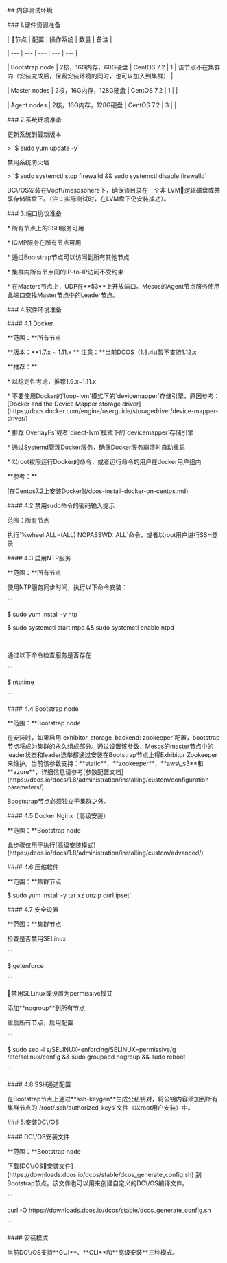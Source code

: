 \#\# 内部测试环境

\#\#\# 1.硬件资源准备

\| 节点 \| 配置 \| 操作系统 \| 数量 \| 备注 \|

\| --- \| --- \| --- \| --- \| --- \|

\| Bootstrap node \| 2核，16G内存，60G硬盘 \| CentOS 7.2 \| 1 \| 该节点不在集群内（安装完成后，保留安装环境的同时，也可以加入到集群） \|

\| Master nodes \| 2核，16G内存，128G硬盘 \| CentOS 7.2 \| 1 \| \|

\| Agent nodes \| 2核，16G内存，128G硬盘 \| CentOS 7.2 \| 3 \| \|

\#\#\# 2.系统环境准备

更新系统到最新版本

&gt; \`$ sudo yum update -y\`

禁用系统防火墙

&gt; \`$ sudo systemctl stop firewalld && sudo systemctl disable firewalld\`

DC\\/OS安装在\\/opt\\/mesosphere下，确保该目录在一个非 LVM逻辑磁盘或共享存储磁盘下。（注：实际测试时，在LVM盘下仍安装成功）。

\#\#\# 3.端口协议准备

\* 所有节点上的SSH服务可用

\* ICMP服务在所有节点可用

\* 通过Bootstrap节点可以访问到所有其他节点

\* 集群内所有节点间的IP-to-IP访问不受约束

\* 在Masters节点上，UDP在\*\*53\*\*上开放端口。Mesos的Agent节点服务使用此端口查找Master节点中的Leader节点。

\#\#\# 4.软件环境准备

\#\#\#\# 4.1 Docker

\*\*范围：\*\*所有节点

\*\*版本：\*\*1.7.x ~ 1.11.x \*\* 注意：\*\*当前DCOS（1.8.4\\)暂不支持1.12.x

\*\*推荐：\*\*

\* 以稳定性考虑，推荐1.9.x~1.11.x

\* 不要使用Docker的\`loop-lvm\`模式下的\`devicemapper\`存储引擎，原因参考：\[Docker and the Device Mapper storage driver\]\(https:\/\/docs.docker.com\/engine\/userguide\/storagedriver\/device-mapper-driver\/\)

\* 推荐\`OverlayFs\`或者\`direct-lvm\`模式下的\`devicemapper\`存储引擎

\* 通过Systemd管理Docker服务，确保Docker服务崩溃时自动重启

\* 以root权限运行Docker的命令，或者运行命令的用户在docker用户组内

\*\*参考：\*\*

\[在Centos7.2上安装Docker\]\(\/dcos-install-docker-on-centos.md\)

\#\#\#\# 4.2 禁用sudo命令的密码输入提示

范围：所有节点

执行\`%wheel ALL=\(ALL\) NOPASSWD: ALL\`命令，或者以root用户进行SSH登录

\#\#\#\# 4.3 启用NTP服务

\*\*范围：\*\*所有节点

使用NTP服务同步时间，执行以下命令安装：

\`\`\`

 $ sudo yum install -y ntp

 $ sudo systemctl start ntpd && sudo systemctl enable ntpd

\`\`\`

通过以下命令检查服务是否存在

\`\`\`

$ ntptime

\`\`\`

\#\#\#\# 4.4 Bootstrap node

\*\*范围：\*\*Bootstrap node

在安装时，如果启用\`exhibitor\_storage\_backend: zookeeper\`配置，bootstrap节点将成为集群的永久组成部分。通过设置该参数，Mesos的master节点中的leader状态和leader选举都通过安装在Bootstrap节点上得Exhibitor Zookeeper来维护。当前该参数支持：\*\*static\*\*，\*\*zookeeper\*\*，\*\*aws\\_s3\*\*和\*\*azure\*\*，详细信息请参考\[参数配置文档\]\(https:\/\/dcos.io\/docs\/1.8\/administration\/installing\/custom\/configuration-parameters\/\)

Booststrap节点必须独立于集群之外。

\#\#\#\# 4.5 Docker Nginx（高级安装）

\*\*范围：\*\*Bootstrap node

此步骤仅用于执行\[高级安装模式\]\(https:\/\/dcos.io\/docs\/1.8\/administration\/installing\/custom\/advanced\/\)

\#\#\#\# 4.6 压缩软件

\*\*范围：\*\*集群节点

 $ sudo yum install -y tar xz unzip curl ipset\`

\#\#\#\# 4.7 安全设置

\*\*范围：\*\*集群节点

检查是否禁用SELinux

\`\`\`

$ getenforce

\`\`\`

禁用SELinux或设置为permissive模式

添加\*\*nogroup\*\*到所有节点

重启所有节点，启用配置

\`\`\`

 $ sudo sed -i s\/SELINUX=enforcing\/SELINUX=permissive\/g \/etc\/selinux\/config && sudo groupadd nogroup && sudo reboot

\`\`\`

\#\#\#\# 4.8 SSH通道配置

在Bootstrap节点上通过\*\*ssh-keygen\*\*生成公私钥对，将公钥内容添加到所有集群节点的\`\/root\/.ssh\/authorized\_keys\`文件（以root用户安装）中。

\#\#\# 5.安装DC\\/OS

\#\#\#\# DC\\/OS安装文件

\*\*范围：\*\*Bootstrap node

下载\[DC\\/OS安装文件\]\(https:\/\/downloads.dcos.io\/dcos\/stable\/dcos\_generate\_config.sh\) 到Bootstrap节点。该文件也可以用来创建自定义的DC\\/OS编译文件。

\`\`\`

curl -O https:\/\/downloads.dcos.io\/dcos\/stable\/dcos\_generate\_config.sh

\`\`\`

\#\#\#\# 安装模式

当前DC\\/OS支持\*\*GUI\*\*、\*\*CLI\*\*和\*\*高级安装\*\*三种模式。



